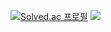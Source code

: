  [![Solved.ac 프로필](http://mazassumnida.wtf/api/v2/generate_badge?boj=yhm75)](https://solved.ac/yhm75)
 <img src="http://mazandi.herokuapp.com/api?handle=yhm75&theme=warm"/>
